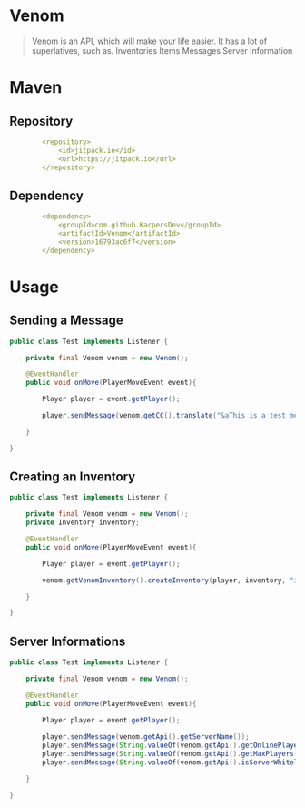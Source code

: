 # Venom

> Venom is an API, which will make your life easier. It has a lot of superlatives, such as.
> Inventories
> Items
> Messages
> Server Information 

# Maven

## Repository

```yaml
        <repository>
            <id>jitpack.io</id>
            <url>https://jitpack.io</url>
        </repository>
```

## Dependency

```yaml
        <dependency>
            <groupId>com.github.KacpersDev</groupId>
            <artifactId>Venom</artifactId>
            <version>16793ac6f7</version>
        </dependency>
```

# Usage

## Sending a Message

```java
public class Test implements Listener {

    private final Venom venom = new Venom();

    @EventHandler
    public void onMove(PlayerMoveEvent event){

        Player player = event.getPlayer();

        player.sendMessage(venom.getCC().translate("&aThis is a test message"));

    }

}

```

## Creating an Inventory

```java
public class Test implements Listener {

    private final Venom venom = new Venom();
    private Inventory inventory;

    @EventHandler
    public void onMove(PlayerMoveEvent event){

        Player player = event.getPlayer();

        venom.getVenomInventory().createInventory(player, inventory, "inventory name", 54, true);

    }

}
```

## Server Informations

```java
public class Test implements Listener {

    private final Venom venom = new Venom();

    @EventHandler
    public void onMove(PlayerMoveEvent event){

        Player player = event.getPlayer();
        
        player.sendMessage(venom.getApi().getServerName());
        player.sendMessage(String.valueOf(venom.getApi().getOnlinePlayers()));
        player.sendMessage(String.valueOf(venom.getApi().getMaxPlayers()));
        player.sendMessage(String.valueOf(venom.getApi().isServerWhitelisted()));

    }

}
```
